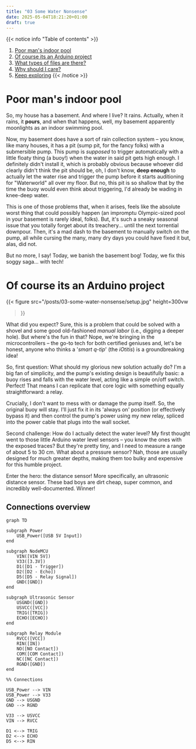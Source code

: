 ```yaml
---
title: "03 Some Water Nonsense"
date: 2025-05-04T18:21:20+01:00
draft: true
---
```


{{< notice info "Table of contents" >}}

1. [Poor man's indoor pool](#poor-mans-indoor-pool)
2. [Of course its an Arduino project](#of-course-its-an-arduino-project)
3. [What types of files are there?](#what-types-of-files-are-there)
4. [Why should I care?](#why-should-i-care)
5. [Keep exploring](#keep-exploring)
{{< /notice >}}

# Poor man's indoor pool

So, my house has a basement. And where I live? It rains. Actually, when it rains, it **pours**, and when that happens, well, my basement apparently moonlights as an indoor swimming pool.

Now, my basement does have a sort of rain collection system – you know, like many houses, it has a pit (sump pit, for the fancy folks) with a submersible pump. This pump is *supposed* to trigger automatically with a little floaty thing (a buoy!) when the water in said pit gets high enough. I definitely didn't install it, which is probably obvious because whoever did clearly didn't think the pit should be, oh, I don't know, **deep enough** to actually let the water rise and trigger the pump before it starts auditioning for "Waterworld" all over my floor. But no, this pit is so shallow that by the time the buoy would even think about triggering, I'd already be wading in knee-deep water.

This is one of those problems that, when it arises, feels like the absolute worst thing that could possibly happen (an impromptu Olympic-sized pool in your basement is rarely ideal, folks). But, it's such a sneaky seasonal issue that you totally forget about its treachery... until the next torrential downpour. Then, it's a mad dash to the basement to manually switch on the pump, all while cursing the many, many dry days you could have fixed it but, alas, did not.

But no more, I say! Today, we banish the basement bog! Today, we fix this soggy saga... with tech!

# Of course its an Arduino project

{{< figure
    src="/posts/03-some-water-nonsense/setup.jpg"
    height=300vw
>}}

What did you expect? Sure, this is a problem that could be solved with a shovel and some good old-fashioned *manual labor* (i.e., digging a deeper hole). But where's the fun in that? Nope, we're bringing in the microcontrollers – the go-to tech for both certified geniuses and, let's be honest, anyone who thinks a '*smart q-tip*' (the *iOtitis*) is a groundbreaking idea!

So, first question: What should my glorious new solution actually do? I'm a big fan of simplicity, and the pump's existing design is beautifully basic: a buoy rises and falls with the water level, acting like a simple on/off switch. Perfect! That means I can replicate that core logic with something equally straightforward: a relay.

Crucially, I don't want to mess with or damage the pump itself. So, the original buoy will stay. I'll just fix it in its 'always on' position (or effectively bypass it) and then control the pump's power using my new relay, spliced into the power cable that plugs into the wall socket.

Second challenge: How do I actually detect the water level? My first thought went to those little Arduino water level sensors – you know the ones with the exposed traces? But they're pretty tiny, and I need to measure a range of about 5 to 30 cm. What about a pressure sensor? Nah, those are usually designed for much greater depths, making them too bulky and expensive for this humble project.

Enter the hero: the distance sensor! More specifically, an ultrasonic distance sensor. These bad boys are dirt cheap, super common, and incredibly well-documented. Winner!

## Connections overview

```mermaid
graph TD

subgraph Power
    USB_Power([USB 5V Input])
end

subgraph NodeMCU
    VIN([VIN 5V])
    V33([3.3V])
    D1([D1 - Trigger])
    D2([D2 - Echo])
    D5([D5 - Relay Signal])
    GND([GND])
end

subgraph Ultrasonic Sensor
    USGND([GND])
    USVCC([VCC])
    TRIG([TRIG])
    ECHO([ECHO])
end

subgraph Relay Module
    RVCC([VCC])
    RIN([IN])
    NO([NO Contact])
    COM([COM Contact])
    NC([NC Contact])
    RGND([GND])
end

%% Connections

USB_Power --> VIN
USB_Power --> V33
GND --> USGND
GND --> RGND

V33 --> USVCC
VIN --> RVCC

D1 <--> TRIG
D2 <--> ECHO
D5 <--> RIN
```
